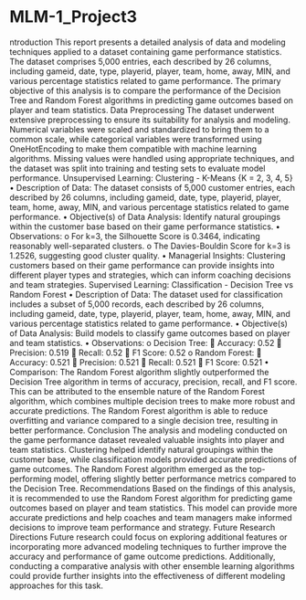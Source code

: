 # MLM-1_Project3
ntroduction This report presents a detailed analysis of data and modeling techniques applied to a dataset containing game performance statistics. The dataset comprises 5,000 entries, each described by 26 columns, including gameid, date, type, playerid, player, team, home, away, MIN, and various percentage statistics related to game performance. The primary objective of this analysis is to compare the performance of the Decision Tree and Random Forest algorithms in predicting game outcomes based on player and team statistics.
Data Preprocessing The dataset underwent extensive preprocessing to ensure its suitability for analysis and modeling. Numerical variables were scaled and standardized to bring them to a common scale, while categorical variables were transformed using OneHotEncoding to make them compatible with machine learning algorithms. Missing values were handled using appropriate techniques, and the dataset was split into training and testing sets to evaluate model performance.
Unsupervised Learning: Clustering - K-Means {K = 2, 3, 4, 5} • Description of Data: The dataset consists of 5,000 customer entries, each described by 26 columns, including gameid, date, type, playerid, player, team, home, away, MIN, and various percentage statistics related to game performance. • Objective(s) of Data Analysis: Identify natural groupings within the customer base based on their game performance statistics. • Observations: o For k=3, the Silhouette Score is 0.3464, indicating reasonably well-separated clusters. o The Davies-Bouldin Score for k=3 is 1.2526, suggesting good cluster quality. • Managerial Insights: Clustering customers based on their game performance can provide insights into different player types and strategies, which can inform coaching decisions and team strategies.
Supervised Learning: Classification - Decision Tree vs Random Forest • Description of Data: The dataset used for classification includes a subset of 5,000 records, each described by 26 columns, including gameid, date, type, playerid, player, team, home, away, MIN, and various percentage statistics related to game performance. • Objective(s) of Data Analysis: Build models to classify game outcomes based on player and team statistics. • Observations: o Decision Tree:  Accuracy: 0.52  Precision: 0.519  Recall: 0.52  F1 Score: 0.52 o Random Forest:  Accuracy: 0.521  Precision: 0.521  Recall: 0.521  F1 Score: 0.521 • Comparison: The Random Forest algorithm slightly outperformed the Decision Tree algorithm in terms of accuracy, precision, recall, and F1 score. This can be attributed to the ensemble nature of the Random Forest algorithm, which combines multiple decision trees to make more robust and accurate predictions. The Random Forest algorithm is able to reduce overfitting and variance compared to a single decision tree, resulting in better performance.
Conclusion The analysis and modeling conducted on the game performance dataset revealed valuable insights into player and team statistics. Clustering helped identify natural groupings within the customer base, while classification models provided accurate predictions of game outcomes. The Random Forest algorithm emerged as the top-performing model, offering slightly better performance metrics compared to the Decision Tree.
Recommendations Based on the findings of this analysis, it is recommended to use the Random Forest algorithm for predicting game outcomes based on player and team statistics. This model can provide more accurate predictions and help coaches and team managers make informed decisions to improve team performance and strategy.
Future Research Directions Future research could focus on exploring additional features or incorporating more advanced modeling techniques to further improve the accuracy and performance of game outcome predictions. Additionally, conducting a comparative analysis with other ensemble learning algorithms could provide further insights into the effectiveness of different modeling approaches for this task.
